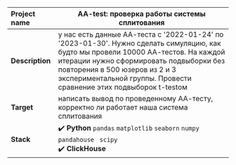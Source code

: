 Project name        |	  AA-test: проверка работы системы сплитования      |
:---                |---        |
**Description**     |   у нас есть данные АА-теста с '2022-01-24' по '2023-01-30'. Нужно сделать симуляцию, как будто мы провели 10000 АА-тестов. На каждой итерации нужно сформировать подвыборки без повторения в 500 юзеров из 2 и 3 экспериментальной группы. Провести сравнение этих подвыборок t-testом        |
**Target**          | написать вывод по проведенному АА-тесту, корректно ли работает наша система сплитования          |
**Stack**           |  :heavy_check_mark: **Python** `pandas` `matplotlib` `seaborn` `numpy` `pandahouse ` `scipy` </br> :heavy_check_mark: **ClickHouse**         |
